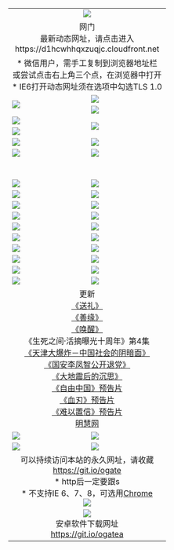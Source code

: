 ﻿<table>
  <tr></tr>
  <tr><td colspan=2 align=center><img src="https://cloud.githubusercontent.com/assets/11880933/13434984/f430fae2-e012-11e5-814f-c2df1e82b247.jpg" /></td></tr>
  <tr><td colspan=2 align=center>网门<br>最新动态网址，请点击进入
<br>https://d1hcwhhqxzuqjc.cloudfront.net
    </td>
  </tr>
  <tr>
    <td colspan=2 align=center>* 微信用户，需手工复制到浏览器地址栏<br>或尝试点击右上角三个点，在浏览器中打开
    <br>* IE6打开动态网址须在选项中勾选TLS 1.0</td>
  </tr>
  <tr>
    <td rowspan=2><a href="https://d1hcwhhqxzuqjc.cloudfront.net/ogUP.aspx?name=11DKC.mp4&list=11DKC" target="_blank"><img src="https://d1hcwhhqxzuqjc.cloudfront.net/Up/11DKC1.jpg" /></a></td> 
    <td><div><a href="https://d1hcwhhqxzuqjc.cloudfront.net/ogUP.aspx?name=LRWS.mp4&list=LRWS" target="_blank"><img src="https://d1hcwhhqxzuqjc.cloudfront.net/Up/LRWS.jpg" /></a></td>
   </tr>
  <tr>
    <td><a href="https://d1hcwhhqxzuqjc.cloudfront.net/ogNiceVedio.aspx" target="_blank"><img src="https://d1hcwhhqxzuqjc.cloudfront.net/Up/11TGKDY.jpg" /></a></td>
  </tr>
  <tr>
    <td><a href="https://d1hcwhhqxzuqjc.cloudfront.net/ogUP.aspx?name=JQR.mp4&count=2" target="_blank"><img src="https://d1hcwhhqxzuqjc.cloudfront.net/Up/JQR.jpg" /></a></td>   
    <td rowspan=2><a href="https://d1hcwhhqxzuqjc.cloudfront.net/ogUP.aspx?name=JP.mp4&count=9" target="_blank"><img src="https://d1hcwhhqxzuqjc.cloudfront.net/Up/JP.jpg" /></td>
  </tr>
  <tr>
    <td><a href="https://d1hcwhhqxzuqjc.cloudfront.net/ogUP.aspx?name=WH.mp4" target="_blank"><img src="https://d1hcwhhqxzuqjc.cloudfront.net/Up/WH.jpg" /></a></td>
  </tr>
  <tr>
    <td><a href="https://d1hcwhhqxzuqjc.cloudfront.net/ogUP.aspx?name=SSZJ.mp4&list=SSZJ" target="_blank"><img src="https://d1hcwhhqxzuqjc.cloudfront.net/Up/SSZJ.jpg" /></a></td>
    <td><a href="https://d1hcwhhqxzuqjc.cloudfront.net/ogUP.aspx?name=1XQK.mp4&count=13" target="_blank"><img src="https://d1hcwhhqxzuqjc.cloudfront.net/Up/1XQK.jpg" /></a</td>
  </tr>
  <tr>
    <td><a href="https://d1hcwhhqxzuqjc.cloudfront.net/ogUP.aspx?name=ZY.mp4&count=2015|16" target="_blank"><img src="https://d1hcwhhqxzuqjc.cloudfront.net/Up/ZY.jpg" /></a</td>
    <td><a href="https://d1hcwhhqxzuqjc.cloudfront.net/ogUP.aspx?name=XTFY.mp4&count=B|2,A|24" target="_blank"><img src="https://d1hcwhhqxzuqjc.cloudfront.net/Up/XTFY.jpg" /></a></td>
  </tr>
  <tr height="40">
  </tr>
  <tr>
    <td><a href="https://d1hcwhhqxzuqjc.cloudfront.net/ogUP.aspx?name=4SQQ.mp4&list=4SQQ" target="_blank"><img src="https://d1hcwhhqxzuqjc.cloudfront.net/Up/4SQQ0.jpg"/></a></td>
    <td><a href="https://d1hcwhhqxzuqjc.cloudfront.net/ogUP.aspx?name=4SHQ.mp4&list=4SHQ" target="_blank"><img src="https://d1hcwhhqxzuqjc.cloudfront.net/Up/4SHQ0.jpg"/></a></td>
  </tr>
  <tr>
    <td><a href="https://d1hcwhhqxzuqjc.cloudfront.net/ogUP.aspx?name=4SZG.mp4&list=4SZG" target="_blank"><img src="https://d1hcwhhqxzuqjc.cloudfront.net/Up/4SZG0.jpg"/></a></td>
    <td><a href="https://d1hcwhhqxzuqjc.cloudfront.net/ogUP.aspx?name=4SDJ.mp4&list=4SDJ" target="_blank"><img src="https://d1hcwhhqxzuqjc.cloudfront.net/Up/4SDJ0.jpg"/></a></td>
  </tr>
  <tr>
    <td><a href="https://d1hcwhhqxzuqjc.cloudfront.net/ogUP.aspx?name=4SGX.mp4&list=4SGX" target="_blank"><img src="https://d1hcwhhqxzuqjc.cloudfront.net/Up/4SGX0.jpg"/></a></td>
    <td><a href="https://d1hcwhhqxzuqjc.cloudfront.net/ogUP.aspx?name=4SHD.mp4&list=4SHD" target="_blank"><img src="https://d1hcwhhqxzuqjc.cloudfront.net/Up/4SHD0.jpg"/></a></td>
  </tr>
  <tr>
    <td><a href="https://d1hcwhhqxzuqjc.cloudfront.net/ogUP.aspx?name=4CTX.mp4&list=4CTX" target="_blank"><img src="https://d1hcwhhqxzuqjc.cloudfront.net/Up/4CTX0.jpg"/></a></td>
    <td><a href="https://d1hcwhhqxzuqjc.cloudfront.net/ogUP.aspx?name=4CWZ.mp4&list=4CWZ" target="_blank"><img src="https://d1hcwhhqxzuqjc.cloudfront.net/Up/4CWZ0.jpg"/></a></td>
  </tr>
  <tr>
    <td><a href="https://d1hcwhhqxzuqjc.cloudfront.net/onUP.aspx?name=https://d25hxnyejux8es.cloudfront.net/" target="_blank"><img src="https://d1hcwhhqxzuqjc.cloudfront.net/Up/0DTW.jpg"/></a></td>
    <td><a href="https://d1hcwhhqxzuqjc.cloudfront.net/onUP.aspx?name=https://d240ns8up8earz.cloudfront.net/acenter/" target="_blank"><img src="https://d1hcwhhqxzuqjc.cloudfront.net/Up/0TDW.jpg" /></a></td>
  </tr>
  <tr>
    <td><a href="https://d1hcwhhqxzuqjc.cloudfront.net/onUP.aspx?name=https://d4508d6vomz2p.cloudfront.net/gb/nsc413.htm" target="_blank"><img src="https://d1hcwhhqxzuqjc.cloudfront.net/Up/0DJY.jpg" /></a></td>
    <td><a href="https://d1hcwhhqxzuqjc.cloudfront.net/onUP.aspx?name=https://d3bxwq7vzudb5l.cloudfront.net/xtr/gb/prog204.html" target="_blank"><img src="https://d1hcwhhqxzuqjc.cloudfront.net/Up/0XTR.jpg" /></a></td>
  </tr>
  <tr>
    <td><a href="https://d1hcwhhqxzuqjc.cloudfront.net/onUP.aspx?name=https://d3aj00iefsmfgc.cloudfront.net/" target="_blank"><img src="https://d1hcwhhqxzuqjc.cloudfront.net/Up/0MHW.jpg" /></a></td>
    <td><a href="https://d1hcwhhqxzuqjc.cloudfront.net/onUP.aspx?name=https://d1sbg9daat0zu5.cloudfront.net/" target="_blank"><img src="https://d1hcwhhqxzuqjc.cloudfront.net/Up/0ZJW.jpg" /></a></td>
  </tr>
  <tr>
    <td><a href="https://d1hcwhhqxzuqjc.cloudfront.net/ogUP.aspx?name=0FG.zip" target="_blank"><img src="https://d1hcwhhqxzuqjc.cloudfront.net/Up/0FG.jpg" /></a></td>
    <td><a href="https://d1hcwhhqxzuqjc.cloudfront.net/ogUP.aspx?name=0FGA.apk" target="_blank"><img src="https://d1hcwhhqxzuqjc.cloudfront.net/Up/0FGA.jpg" /></a></td>
  </tr>
  <tr>
    <td><a href="https://d1hcwhhqxzuqjc.cloudfront.net/ogUP.aspx?name=0U.zip" target="_blank"><img src="https://d1hcwhhqxzuqjc.cloudfront.net/Up/0U.jpg" /></a></td>
    <td><a href="https://d1hcwhhqxzuqjc.cloudfront.net/ogUP.aspx?name=0UA.apk" target="_blank"><img src="https://d1hcwhhqxzuqjc.cloudfront.net/Up/0UA.jpg" /></a></td>
  </tr>
  <tr>
    <td><a href="https://d1hcwhhqxzuqjc.cloudfront.net/ogUP.aspx?name=0iPPOTV.zip" target="_blank"><img src="https://d1hcwhhqxzuqjc.cloudfront.net/Up/0iPPOTV.jpg" /></a></td>
    <td><a href="https://d1hcwhhqxzuqjc.cloudfront.net/ogUP.aspx?name=0iNTD.apk" target="_blank"><img src="https://d1hcwhhqxzuqjc.cloudfront.net/Up/0iNTD.jpg" /></a></td>
  </tr>
  <tr>
    <td colspan=2 align=center>更新<br>
      <a href="https://d1hcwhhqxzuqjc.cloudfront.net/ogUP.aspx?name=4ESL.mp4" target="_blank">《送礼》</a><br>
      <a href="https://d1hcwhhqxzuqjc.cloudfront.net/ogUP.aspx?name=4ESY.mp4" target="_blank">《善缘》</a><br>
      <a href="https://d1hcwhhqxzuqjc.cloudfront.net/ogUP.aspx?name=4EHX.mp4" target="_blank">《唤醒》</a><br>
      《生死之间·活摘曝光十周年》第4集</a><br>
      <a href="https://d1hcwhhqxzuqjc.cloudfront.net/ogUP.aspx?name=4TJDBZ.mp4" target="_blank">《天津大爆炸－中国社会的阴暗面》</a><br>
      <a href="https://d1hcwhhqxzuqjc.cloudfront.net/ogUP.aspx?name=4LFZ.mp4" target="_blank">《国安李凤智公开退党》</a><br>
      <a href="https://d1hcwhhqxzuqjc.cloudfront.net/ogUP.aspx?name=4DDZHDCS.mp4" target="_blank">《大地震后的沉思》</a><br>
      <a href="https://d1hcwhhqxzuqjc.cloudfront.net/ogUP.aspx?name=11ZYZG0.mp4" target="_blank">《自由中国》预告片</a><br>
      <a href="https://d1hcwhhqxzuqjc.cloudfront.net/ogUP.aspx?name=11XR.mp4" target="_blank">《血刃》预告片</a><br>
      <a href="https://d1hcwhhqxzuqjc.cloudfront.net/ogUP.aspx?name=11NYZX.mp4&count=2" target="_blank">《难以置信》预告片</a><br>
      <a href="https://d1hcwhhqxzuqjc.cloudfront.net/onUP.aspx?name=https://www.minghui.org/" target="_blank">明慧网</a></td>
    </td>
  </tr>
  <tr>
    <td><a href="https://d1hcwhhqxzuqjc.cloudfront.net/ogNice.aspx" target="_blank"><img src="https://cloud.githubusercontent.com/assets/11880933/13720378/f84bb392-e841-11e5-8739-815049dd6ff8.jpg" /></a></td>
    <td><a href="https://d1hcwhhqxzuqjc.cloudfront.net/onCO.aspx?ob=600事物&op=增删改&args=WH1~%23类型6新闻%7c%23类型6评论&mode=" target="_blank"><img src="https://cloud.githubusercontent.com/assets/11880933/13720380/04d76a16-e842-11e5-8833-e627daa88802.jpg" /></a></td> 
  </tr>
  <tr>
    <td><a href="https://d1hcwhhqxzuqjc.cloudfront.net/ogDY.aspx" target="_blank"><img src="https://cloud.githubusercontent.com/assets/11880933/13720384/11817090-e842-11e5-9571-7dc2f1af9f42.jpg" /></a></td>
    <td><a href="https://d1hcwhhqxzuqjc.cloudfront.net/ogST.aspx" target="_blank"><img src="https://cloud.githubusercontent.com/assets/11880933/13720385/1467ea3c-e842-11e5-86df-c96c9a556aaf.jpg" /></a></td> 
  </tr>
  <!--tr>
    <td colspan=2 align=center>
      <微信可扫描以下临时二维码<br/>https://bit.ly/1mBQHW8<br/><a href="https://d1hcwhhqxzuqjc.cloudfront.net/Up/0WMGDL3.png" target="_blank"><img src="https://d1hcwhhqxzuqjc.cloudfront.net/Up/0WMGD3.png"/></a>
  </tr-->
  <tr>
    <td colspan=2 align=center>可以持续访问本站的永久网址，请收藏<br/><a href="https://git.io/ogate" target="_blank">https://git.io/ogate</a><br/>* http后一定要跟s<br/>* 不支持IE 6、7、8，可选用<a href="http://www.odisk.org/Upload/0ChromePortable.zip">Chrome</a><br/><a href="https://d1hcwhhqxzuqjc.cloudfront.net/Up/0WMGDL2.png" target="_blank"><img src="https://d1hcwhhqxzuqjc.cloudfront.net/Up/0WMGD2.png"/></a></td>
  </tr>
  <tr>
    <td colspan=2 align=center><a href="https://d1hcwhhqxzuqjc.cloudfront.net/ogUP.aspx?name=0oGate.apk" target="_blank"><img src="https://cloud.githubusercontent.com/assets/11880933/13720399/75e143ee-e842-11e5-9f0a-1421f423c80f.jpg" /></a><br>安卓软件下载网址<br><a href="https://git.io/ogatea">https://git.io/ogatea</a></td>
  </tr>
  <!--tr>
    <td colspan=2 align=center>可能失效的动态网址
    </td>
  </tr-->
</table>
